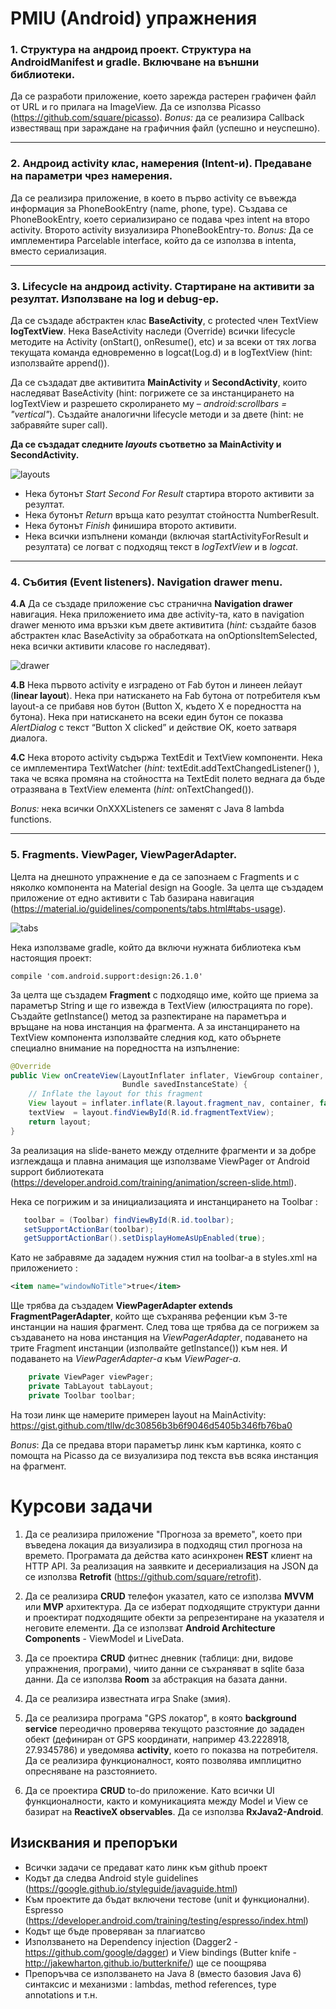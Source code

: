 # PMIU (Android) упражнения

### 1. Структура на андроид проект. Структура на AndroidManifest и gradle. Включване на външни библиотеки.
   Да се разработи приложение, което зарежда растерен графичен файл от URL и го прилага на ImageView. Да се използва Picasso (https://github.com/square/picasso). *Bonus:* да се реализира Callback известяващ при зараждане на графичния файл (успешно и неуспешно).
   
---

### 2. Андроид activity клас, намерения (Intent-и). Предаване на параметри чрез намерения.
Да се реализира приложение, в което в първо activity се въвежда информация за PhoneBookEntry (name, phone, type). Създава се PhoneBookEntry, което сериализирано се подава чрез intent на второ activity. Второто activity визуализира PhoneBookEntry-то. *Bonus:* Да се имплементира Parcelable interface, който да се използва в intenta, вместо сериализация.

---

### 3. Lifecycle на андроид activity. Стартиране на активити за резултат. Използване на log и debug-ер. 
Да се създаде абстрактен клас **BaseActivity**, с protected член TextView **logTextView**. Нека BaseActivity наследи (Override) всички lifecycle методите на Activity (onStart(), onResume(), etc) и за всеки от тях логва текущата команда едновременно в logcat(Log.d) и в logTextView (hint: използвайте append()).

Да се създадат две активитита **MainActivity** и **SecondActivity**, които наследяват BaseActivity (hint: погрижете се за инстанцирането на logTextView и разрешето скролирането му – *android:scrollbars = "vertical"*). Създайте аналогични lifecycle методи и за двете (hint: не забравяйте super call). 

**Да се създадат следните *layouts* съответно за MainActivity и SecondActivity.**

   ![layouts](https://github.com/tllw/pmiu/blob/master/exercise3/activities.png)
   
   * Нека бутонът *Start Second For Result* стартира второто активити за резултат.
   * Нека бутонът *Return* връща като резултат стойността NumberResult.
   * Нека бутонът *Finish* финишира второто активити. 
   * Нека всички изпълнени команди (включая startActivityForResult и резултата) се логват с подходящ текст в *logTextView* и в *logcat*.
   
---
   
### 4. Събития (Event listeners). Navigation drawer menu. 
**4.A** Да се създаде приложение със странична **Navigation drawer** навигация. Нека приложението има две activity-та, като в navigation drawer менюто има връзки към двете активитита (*hint:* създайте базов абстрактен клас BaseActivity за обработката на onOptionsItemSelected, нека всички активити класове го наследяват).

![drawer](https://github.com/tllw/pmiu/blob/master/exercise4/drawer.png)

**4.B** Нека първото activity е изградено от Fab бутон и линеен лейаут (**linear layout**). Нека при натискането на Fab бутона от потребителя към layout-а се прибавя нов бутон (Button X, където X е поредността на бутона). Нека при натискането на всеки един бутон се показва *AlertDialog* с текст “Button X clicked” и действие OK, което затваря диалога.

**4.C** Нека второто activity съдържа TextEdit и TextView компоненти. Нека се имплементира TextWatcher (*hint:* textEdit.addTextChangedListener() ), така че всяка промяна на стойността на TextEdit полето веднага да бъде отразявана в TextView елемента (*hint:* onTextChanged()). 

*Bonus:* нека всички OnXXXListeners се заменят с Java 8 lambda functions. 

---

### 5. Fragments. ViewPager, ViewPagerAdapter. 

Целта на днешното упражнение е да се запознаем с Fragments и с няколко компонента на Material design на Google. За целта ще създадем приложение от едно активити с Tab базирана навигация (https://material.io/guidelines/components/tabs.html#tabs-usage).

![tabs](https://github.com/tllw/pmiu/blob/master/exercise5/tabs.png)

Нека използваме gradle, който да включи нужната библиотека към настоящия проект: 

```
compile 'com.android.support:design:26.1.0'
```
За целта ще създадем **Fragment** с подходящо име, който ще приема за параметър String и ще го извежда в TextView (илюстрацията по горе). Създайте getInstance() метод за разпектиране на параметъра и връщане на нова инстанция на фрагмента. А за инстанцирането на TextView компонента използвайте следния код, като обърнете специално внимание на поредността на изпълнение:

```java
@Override
public View onCreateView(LayoutInflater inflater, ViewGroup container,
                         Bundle savedInstanceState) {
    // Inflate the layout for this fragment
    View layout = inflater.inflate(R.layout.fragment_nav, container, false);
    textView  = layout.findViewById(R.id.fragmentTextView);
    return layout;
}
```

За реализация на slide-ването между отделните фрагменти и за добре изглеждаща и плавна анимация ще използваме ViewPager от Android support библиотеката (https://developer.android.com/training/animation/screen-slide.html).

Нека се погрижим и за инициализацията и инстанцирането на Toolbar : 

```java
   toolbar = (Toolbar) findViewById(R.id.toolbar);
   setSupportActionBar(toolbar);
   getSupportActionBar().setDisplayHomeAsUpEnabled(true);       
```

Като не забравяме да зададем нужния стил на toolbar-a в styles.xml на приложението : 

```xml
<item name="windowNoTitle">true</item>
````

Ще трябва да създадем **ViewPagerAdapter extends FragmentPagerAdapter**, който ще съхранява рефенции към 3-те инстанции на нашия фрагмент.  След това ще трябва да се погрижем за създаването на нова инстанция на *ViewPagerAdapter*, подаването на трите Fragment инстанции (изполвайте getInstance()) към нея. И подаването на *ViewPagerAdapter-а* към *ViewPager-а*. 

```java
    private ViewPager viewPager;
    private TabLayout tabLayout;
    private Toolbar toolbar;
```

На този линк ще намерите примерен layout на MainActivity: https://gist.github.com/tllw/dc30856b3b6f9046d5405b346fb76ba0

*Bonus*: Да се предава втори параметър линк към картинка, която с помощта на Picasso да се визуализира под текста във всяка инстанция на фрагмент. 


# Курсови задачи

1.	Да се реализира приложение "Прогноза за времето", което при въведена локация да визуализира в подходящ стил прогноза на времето. Програмата да действа като асинхронен **REST** клиент на HTTP API. За реализация на заявките и десериализация на JSON да се използва **Retrofit** (https://github.com/square/retrofit). 

2.	Да се реализира **CRUD** телефон указател, като се използва **MVVM** или **MVP** архитектура. Да се изберат подходящите структури данни и проектират подходящите обекти за репрезентиране на указателя и неговите елементи. Да се използват **Android Architecture Components** - ViewModel и LiveData.

3.	Да се проектира **CRUD** фитнес дневник (таблици: дни, видове упражнения, програми), чиито данни се съхраняват в sqlite база данни. Да се използва **Room** за абстракция на базата данни. 

4.	Да се реализира известната игра Snake (змия). 

5.	Да се реализира програма "GPS локатор", в която **background service** переодично проверява текущото разстояние до зададен обект (дефиниран от GPS координати, например 43.2228918, 27.9345786) и уведомява **activity**, което го показва на потребителя. Да се реализира функционалност, която позволява имплицитно опресняване на разстоянието. 

6.	Да се проектира **CRUD** to-do приложение. Като всички UI функционалности, както и комуникацията между Model и View сe базират на **ReactiveX observables**. Да се използва **RxJava2-Android**.


## Изисквания и препоръки

* Всички задачи се предават като линк към github проект
* Кодът да следва Android style guidelines (https://google.github.io/styleguide/javaguide.html)
* Към проектите да бъдат включени тестове (unit и функционални). Espresso (https://developer.android.com/training/testing/espresso/index.html)
* Кодът ще бъде проверяван за плагиатсво
* Използването на Dependency injection (Dagger2 - https://github.com/google/dagger) и View bindings (Butter knife - http://jakewharton.github.io/butterknife/) ще се поощрява
* Препоръчва се използването на Java 8 (вместо базовия Java 6) синтаксис и механизми : lambdas, method references, type annotations и т.н.

